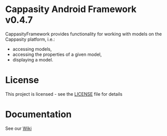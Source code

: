 # Cappasity Android Framework v0.4.7

CappasityFramework provides functionality for working with models on the Cappasity platform, i.e.:
* accessing models,
* accessing the properties of a given model,
* displaying a model.

# License

This project is licensed - see the [LICENSE](LICENSE) file for details

# Documentation

See our [Wiki](https://github.com/CappasityTech/AndroidFramework/wiki)
